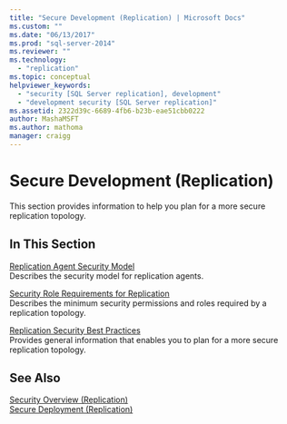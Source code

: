 ```yaml
---
title: "Secure Development (Replication) | Microsoft Docs"
ms.custom: ""
ms.date: "06/13/2017"
ms.prod: "sql-server-2014"
ms.reviewer: ""
ms.technology: 
  - "replication"
ms.topic: conceptual
helpviewer_keywords: 
  - "security [SQL Server replication], development"
  - "development security [SQL Server replication]"
ms.assetid: 2322d39c-6689-4fb6-b23b-eae51cbb0222
author: MashaMSFT
ms.author: mathoma
manager: craigg
---
```

# Secure Development (Replication)
  This section provides information to help you plan for a more secure replication topology.  
  
## In This Section  
 [Replication Agent Security Model](replication-agent-security-model.md)  
 Describes the security model for replication agents.  
  
 [Security Role Requirements for Replication](security-role-requirements-for-replication.md)  
 Describes the minimum security permissions and roles required by a replication topology.  
  
 [Replication Security Best Practices](replication-security-best-practices.md)  
 Provides general information that enables you to plan for a more secure replication topology.  
  
## See Also  
 [Security Overview &#40;Replication&#41;](security-overview-replication.md)   
 [Secure Deployment &#40;Replication&#41;](secure-deployment-replication.md)  
  
  
